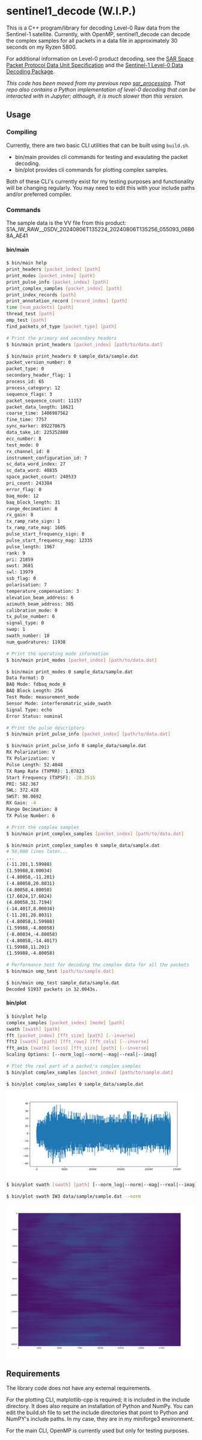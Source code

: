 # sentinel1_decode (W.I.P.)

This is a C++ program/library for decoding Level-0 Raw data from the Sentinel-1 satellite. Currently, with OpenMP, sentinel1_decode can decode the complex samples for all packets in a data file in approximately 30 seconds on my Ryzen 5800.

For additional information on Level-0 product decoding, see the [SAR Space Packet Protocol Data Unit Specification](https://sentinels.copernicus.eu/documents/247904/2142675/Sentinel-1-SAR-Space-Packet-Protocol-Data-Unit.pdf) and the [Sentinel-1 Level-0 Data Decoding Package](https://sentinel.esa.int/documents/247904/0/Sentinel-1-Level-0-Data-Decoding-Package.pdf/a8742c59-4914-40c4-8309-c77515649f17).

*This code has been moved from my previous repo [sar_processing](https://github.com/andrewplayer3/sar_processing). That repo also contains a Python implementation of level-0 decoding that can be interacted with in Jupyter; although, it is much slower than this version.*

## Usage

### Compiling

Currently, there are two basic CLI utilities that can be built using `build.sh`.
 * bin/main provides cli commands for testing and evaulating the packet decoding.
 * bin/plot provides cli commands for plotting complex samples.

Both of these CLI's currently exist for my testing purposes and functionality will be changing regularly. You may need to edit this with your include paths and/or preferred compiler.

### Commands

The sample data is the VV file from this product: S1A_IW_RAW__0SDV_20240806T135224_20240806T135256_055093_06B68A_AE41

#### bin/main

```bash
$ bin/main help
print_headers [packet_index] [path]
print_modes [packet_index] [path]
print_pulse_info [packet_index] [path]
print_complex_samples [packet_index] [path]
print_index_records [path]
print_annotation_record [record_index] [path]
time [num_packets] [path]
thread_test [path]
omp_test [path]
find_packets_of_type [packet_type] [path]
```

```bash
# Print the primary and secondary headers
$ bin/main print_headers [packet_index] [path/to/data.dat]
```
```bash
$ bin/main print_headers 0 sample_data/sample.dat
packet_version_number: 0
packet_type: 0
secondary_header_flag: 1
process_id: 65
process_category: 12
sequence_flags: 3
packet_sequence_count: 11157
packet_data_length: 18621
coarse_time: 1406987562
fine_time: 7757
sync_marker: 892270675
data_take_id: 225252800
ecc_number: 8
test_mode: 0
rx_channel_id: 0
instrument_configuration_id: 7
sc_data_word_index: 27
sc_data_word: 48835
space_packet_count: 240533
pri_count: 243384
error_flag: 0
baq_mode: 12
baq_block_length: 31
range_decimation: 8
rx_gain: 8
tx_ramp_rate_sign: 1
tx_ramp_rate_mag: 1605
pulse_start_frequency_sign: 0
pulse_start_frequency_mag: 12335
pulse_length: 1967
rank: 9
pri: 21859
swst: 3681
swl: 13979
ssb_flag: 0
polarisation: 7
temperature_compensation: 3
elevation_beam_address: 6
azimuth_beam_address: 385
calibration_mode: 0
tx_pulse_number: 6
signal_type: 0
swap: 1
swath_number: 10
num_quadratures: 11938
```

```bash
# Print the operating mode information
$ bin/main print_modes [packet_index] [path/to/data.dat]
```
```bash
$ bin/main print_modes 0 sample_data/sample.dat
Data Format: D
BAQ Mode: fdbaq_mode_0
BAQ Block Length: 256
Test Mode: measurement_mode
Sensor Mode: interferomatric_wide_swath
Signal Type: echo
Error Status: nominal
```

```bash
# Print the pulse descriptors
$ bin/main print_pulse_info [packet_index] [path/to/data.dat]
```
```bash
$ bin/main print_pulse_info 0 sample_data/sample.dat
RX Polarization: V
TX Polarization: V
Pulse Length: 52.4048
TX Ramp Rate (TXPRR): 1.07823
Start Frequency (TXPSF): -28.2515
PRI: 582.367
SWL: 372.428
SWST: 98.0692
RX Gain: -4
Range Decimation: 8
TX Pulse Number: 6

```
```bash
# Print the complex samples
$ bin/main print_complex_samples [packet_index] [path/to/data.dat]
```
```bash
$ bin/main print_complex_samples 0 sample_data/sample.dat
# 50,000 lines later...
...
(-11.201,1.59988)
(1.59988,8.00034)
(-4.80058,-11.201)
(-4.80058,20.8031)
(4.80058,4.80058)
(17.6024,17.6024)
(4.80058,31.7194)
(-14.4017,8.00034)
(-11.201,20.8031)
(-4.80058,1.59988)
(1.59988,-4.80058)
(-8.00034,-4.80058)
(-4.80058,-14.4017)
(1.59988,11.201)
(1.59988,-4.80058)
```
```bash
# Performance test for decoding the complex data for all the packets
$ bin/main omp_test [path/to/sample.dat]
```
```bash
$ bin/main omp_test sample_data/sample.dat
Decoded 51937 packets in 32.0043s.
```
#### bin/plot
```bash
$ bin/plot help
complex_samples [packet_index] [mode] [path]
swath [swath] [path]
fft [packet_index] [fft_size] [path] [--inverse]
fft2 [swath] [path] [fft_rows] [fft_cols] [--inverse]
fft_axis [swath] [axis] [fft_size] [path] [--inverse]
Scaling Options: [--norm_log|--norm|--mag|--real|--imag]
```
```bash
# Plot the real part of a packet's complex samples
$ bin/plot complex_samples [packet_index] [path/to/sample.dat]
```
```
$ bin/plot complex_samples 0 sample_data/sample.dat
```
![plot_command_example](imgs/complex_sample_plot_example.png)
```bash
$ bin/plot swath [swath] [path] [--norm_log|--norm|--mag|--real|--imag]
```
```bash
$ bin/plot swath IW3 data/sample/sample.dat --norm
```
![plot_swath_example](imgs/iw3_swath.png)

## Requirements

The library code does not have any external requirements.

For the plotting CLI, matplotlib-cpp is required; it is included in the include directory. It does also require an installation of Python and NumPy. You can edit the build.sh file to set the include directories that point to Python and NumPY's include paths. In my case, they are in my miniforge3 environment.

For the main CLI, OpenMP is currently used but only for testing purposes.